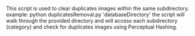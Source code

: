 This script is used to clear duplicates images within the same subdirectory.
example: python duplicatesRemoval.py 'databaseDirectory'
the script will walk through the provided directory and will access each subdirectory (category) and check for duplicates images using Perceptual Hashing.

